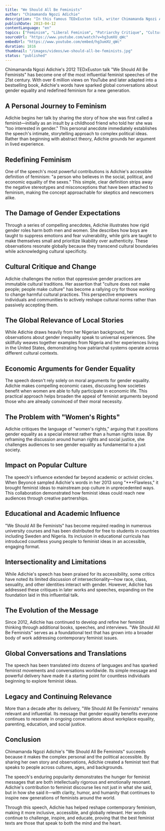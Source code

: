 ```yaml
---
title: "We Should All Be Feminists"
author: "Chimamanda Ngozi Adichie"
description: "In this famous TEDxEuston talk, writer Chimamanda Ngozi Adichie shares her personal insights and definition of feminism. Through personal stories and observations, she reveals gender inequality and the negative effects traditional gender roles have on both men and women. The speech deeply explores gender injustices in society, calls for changing the way boys and girls are raised, and emphasizes that culture is created by people and therefore can be changed to achieve true gender equality."
publishDate: 2013-04-12
contentLanguage: "en"
topics: ["Feminism", "Liberal Feminism", "Patriarchy Critique", "Cultural Critique", "Media Representation Critique"]
sourceUrl: "https://www.youtube.com/watch?v=hg3umXU_qWc"
embedUrl: "https://www.youtube.com/embed/hg3umXU_qWc"
duration: 1816
thumbnail: "/images/videos/we-should-all-be-feminists.jpg"
status: "published"
---
```


Chimamanda Ngozi Adichie's 2012 TEDxEuston talk "We Should All Be Feminists" has become one of the most influential feminist speeches of the 21st century. With over 6 million views on YouTube and later adapted into a bestselling book, Adichie's words have sparked global conversations about gender equality and redefined feminism for a new generation.

## A Personal Journey to Feminism

Adichie begins her talk by sharing the story of how she was first called a feminist—initially as an insult by a childhood friend who told her she was "too interested in gender." This personal anecdote immediately establishes the speech's intimate, storytelling approach to complex political ideas. Rather than beginning with abstract theory, Adichie grounds her argument in lived experience.

## Redefining Feminism

One of the speech's most powerful contributions is Adichie's accessible definition of feminism: "a person who believes in the social, political, and economic equality of the sexes." This simple, clear definition strips away the negative stereotypes and misconceptions that have been attached to feminism, making the concept approachable for skeptics and newcomers alike.

## The Damage of Gender Expectations

Through a series of compelling anecdotes, Adichie illustrates how rigid gender roles harm both men and women. She describes how boys are taught to suppress emotions and fear vulnerability, while girls are taught to make themselves small and prioritize likability over authenticity. These observations resonate globally because they transcend cultural boundaries while acknowledging cultural specificity.

## Cultural Critique and Change

Adichie challenges the notion that oppressive gender practices are immutable cultural traditions. Her assertion that "culture does not make people; people make culture" has become a rallying cry for those working to change harmful cultural practices. This perspective empowers individuals and communities to actively reshape cultural norms rather than passively accepting them.

## The Global Relevance of Local Stories

While Adichie draws heavily from her Nigerian background, her observations about gender inequality speak to universal experiences. She skillfully weaves together examples from Nigeria and her experiences living in the United States, demonstrating how patriarchal systems operate across different cultural contexts.

## Economic Arguments for Gender Equality

The speech doesn't rely solely on moral arguments for gender equality. Adichie makes compelling economic cases, discussing how societies benefit when women are able to fully participate in economic life. This practical approach helps broaden the appeal of feminist arguments beyond those who are already convinced of their moral necessity.

## The Problem with "Women's Rights"

Adichie critiques the language of "women's rights," arguing that it positions gender equality as a special interest rather than a human rights issue. By reframing the discussion around human rights and social justice, she challenges audiences to see gender equality as fundamental to a just society.

## Impact on Popular Culture

The speech's influence extended far beyond academic or activist circles. When Beyoncé sampled Adichie's words in her 2013 song "***Flawless," it brought feminist ideas to mainstream pop culture in unprecedented ways. This collaboration demonstrated how feminist ideas could reach new audiences through creative partnerships.

## Educational and Academic Influence

"We Should All Be Feminists" has become required reading in numerous university courses and has been distributed for free to students in countries including Sweden and Nigeria. Its inclusion in educational curricula has introduced countless young people to feminist ideas in an accessible, engaging format.

## Intersectionality and Limitations

While Adichie's speech has been praised for its accessibility, some critics have noted its limited discussion of intersectionality—how race, class, sexuality, and other identities interact with gender. However, Adichie has addressed these critiques in later works and speeches, expanding on the foundation laid in this influential talk.

## The Evolution of the Message

Since 2012, Adichie has continued to develop and refine her feminist thinking through additional books, speeches, and interviews. "We Should All Be Feminists" serves as a foundational text that has grown into a broader body of work addressing contemporary feminist issues.

## Global Conversations and Translations

The speech has been translated into dozens of languages and has sparked feminist movements and conversations worldwide. Its simple message and powerful delivery have made it a starting point for countless individuals beginning to explore feminist ideas.

## Legacy and Continuing Relevance

More than a decade after its delivery, "We Should All Be Feminists" remains relevant and influential. Its message that gender equality benefits everyone continues to resonate in ongoing conversations about workplace equality, parenting, education, and social justice.

## Conclusion

Chimamanda Ngozi Adichie's "We Should All Be Feminists" succeeds because it makes the complex personal and the political accessible. By sharing her own story and observations, Adichie created a feminist text that speaks to people across cultures, ages, and backgrounds.

The speech's enduring popularity demonstrates the hunger for feminist messages that are both intellectually rigorous and emotionally resonant. Adichie's contribution to feminist discourse lies not just in what she said, but in how she said it—with clarity, humor, and humanity that continues to inspire new generations of feminists around the world.

Through this speech, Adichie has helped reshape contemporary feminism, making it more inclusive, accessible, and globally relevant. Her words continue to challenge, inspire, and educate, proving that the best feminist texts are those that speak to both the mind and the heart.
